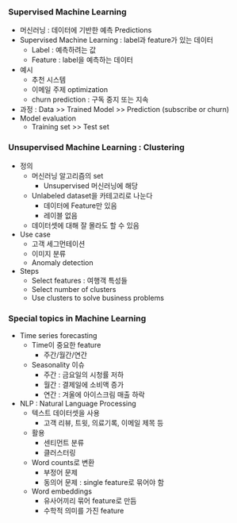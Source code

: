 ### Supervised Machine Learning
- 머신러닝 : 데이터에 기반한 예측 Predictions
- Supervised Machine Learning : label과 feature가 있는 데이터
  - Label : 예측하려는 값
  - Feature : label을 예측하는 데이터
- 예시
  - 추천 시스템
  - 이메일 주제 optimization
  - churn prediction : 구독 중지 또는 지속
- 과정 : Data >> Trained Model >> Prediction (subscribe or churn)
- Model evaluation
    - Training set >> Test set


### Unsupervised Machine Learning : Clustering
- 정의
    - 머신러닝 알고리즘의 set
        - Unsupervised 머신러닝에 해당
    - Unlabeled dataset을 카테고리로 나눈다
        - 데이터에 Feature만 있음
        - 레이블 없음
    - 데이터셋에 대해 잘 몰라도 할 수 있음
- Use case
    - 고객 세그먼테이션
    - 이미지 분류
    - Anomaly detection
- Steps
    - Select features : 여행객 특성들
    - Select number of clusters
    - Use clusters to solve business problems


### Special topics in Machine Learning
- Time series forecasting
    - Time이 중요한 feature
        - 주간/월간/연간
    - Seasonality 이슈
        - 주간 : 금요일의 시청률 저하
        - 월간 : 결제일에 소비액 증가
        - 연간 : 겨울에 아이스크림 매출 하락
- NLP : Natural Language Processing
    - 텍스트 데이터셋을 사용
        - 고객 리뷰, 트윗, 의료기록, 이메일 제목 등
    - 활용
        - 센티먼트 분류
        - 클러스터링
    - Word counts로 변환
        - 부정어 문제
        - 동의어 문제 : single feature로 묶어야 함
    - Word embeddings
        - 유사어끼리 묶어 feature로 만듬
        - 수학적 의미를 가진 feature
